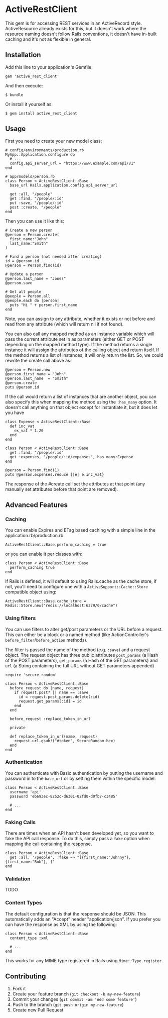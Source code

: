# ActiveRestClient

This gem is for accessing REST services in an ActiveRecord style.  ActiveResource already exists for this, but it doesn't work where the resource naming doesn't follow Rails conventions, it doesn't have in-built caching and it's not as flexible in general.

## Installation

Add this line to your application's Gemfile:

    gem 'active_rest_client'

And then execute:

    $ bundle

Or install it yourself as:

    $ gem install active_rest_client

## Usage

First you need to create your new model class:

```
# config/environments/production.rb
MyApp::Application.configure do
  # ...
  config.api_server_url = "https://www.example.com/api/v1"
end

# app/models/person.rb
class Person < ActiveRestClient::Base
  base_url Rails.application.config.api_server_url

  get :all, "/people"
  get :find, "/people/:id"
  put :save, "/people/:id"
  post :create, "/people"
end
```

Then you can use it like this:

```
# Create a new person
@person = Person.create(
  first_name:"John"
  last_name:"Smith"
)

# Find a person (not needed after creating)
id = @person.id
@person = Person.find(id)

# Update a person
@person.last_name = "Jones"
@person.save

# Get all people
@people = Person.all
@people.each do |person|
  puts "Hi " + person.first_name
end
```

Note, you can assign to any attribute, whether it exists or not before and read from any attribute (which will return nil if not found).

You can also call any mapped method as an instance variable which will pass the current attribute set in as parameters (either GET or POST depending on the mapped method type).  If the method returns a single instance it will assign the attributes of the calling object and return itself.  If the method returns a list of instances, it will only return the list. So, we could rewrite the create call above as:

```
@person = Person.new
@person.first_name = "John"
@person.last_name  = "Smith"
@person.create
puts @person.id
```

If the call would return a list of instances that are another object, you can also specify this when mapping the method using the `:has_many` option.  It doesn't call anything on that object except for instantiate it, but it does let you have

```
class Expense < ActiveRestClient::Base
  def inc_vat
    ex_vat * 1.20
  end
end

class Person < ActiveRestClient::Base
  get :find, "/people/:id"
  get :expenses, "/people/:id/expenses", has_many:Expense
end

@person = Person.find(1)
puts @person.expenses.reduce {|e| e.inc_vat}
```

The response of the #create call set the attributes at that point (any manually set attributes before that point are removed).

## Advanced Features

### Caching

You can enable Expires and ETag based caching with a simple line in the application.rb/production.rb:

```
ActiveRestClient::Base.perform_caching = true
```

or you can enable it per classes with:

```
class Person < ActiveRestClient::Base
  perform_caching true
end
```

If Rails is defined, it will default to using Rails.cache as the cache store, if not, you'll need to configure one with a `ActiveSupport::Cache::Store` compatible object using:

```
ActiveRestClient::Base.cache_store = Redis::Store.new("redis://localhost:6379/0/cache")
```

### Using filters

You can use filters to alter get/post parameters or the URL before a request.  This can either be a block or a named method (like ActionController's `before_filter`/`before_action` methods).

The filter is passed the name of the method (e.g. `:save`) and a request object. The request object has three public attributes `post_params` (a Hash of the POST parameters), `get_params` (a Hash of the GET parameters) and `url` (a String containing the full URL without GET parameters appended)

```
require 'secure_random'

class Person < ActiveRestClient::Base
  before_request do |name, request|
    if request.post? || name == :save
      id = request.post_params.delete(:id)
      request.get_params[:id] = id
    end
  end

  before_request :replace_token_in_url

  private

  def replace_token_in_url(name, request)
    request.url.gsub!("#token", SecureRandom.hex)
  end
end
```

### Authentication

You can authenticate with Basic authentication by putting the username and password in to the `base_url` or by setting them within the specific model:

```
class Person < ActiveRestClient::Base
  username 'api'
  password 'eb693ec-8252c-d6301-02fd0-d0fb7-c3485'

  # ...
end
```

### Faking Calls

There are times when an API hasn't been developed yet, so you want to fake the API call response.  To do this, simply pass a `fake` option when mapping the call containing the response.

```
class Person < ActiveRestClient::Base
  get :all, '/people', :fake => "[{first_name:"Johnny"}, {first_name:"Bob"}, ]"
end
```

### Validation

TODO

### Content Types

The default configuration is that the response should be JSON.  This automatically adds an "Accept" header "application/json".  If you prefer you can have the response as XML by using the following:

```
class Person < ActiveRestClient::Base
  content_type :xml

  # ...
end
```

This works for any MIME type registered in Rails using `Mime::Type.register`.

## Contributing

1. Fork it
2. Create your feature branch (`git checkout -b my-new-feature`)
3. Commit your changes (`git commit -am 'Add some feature'`)
4. Push to the branch (`git push origin my-new-feature`)
5. Create new Pull Request
